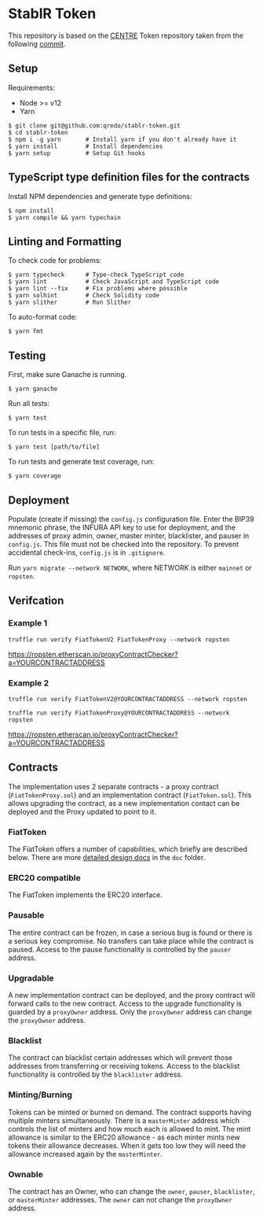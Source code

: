 # StablR Token

This repository is based on the [CENTRE](https://centre.io) Token repository taken from the following [commit](https://github.com/centrehq/centre-tokens/commit/0d3cab14ebd133a83fc834dbd48d0468bdf0b391).

## Setup

Requirements:

- Node >= v12
- Yarn

```
$ git clone git@github.com:qredo/stablr-token.git
$ cd stablr-token
$ npm i -g yarn       # Install yarn if you don't already have it
$ yarn install        # Install dependencies
$ yarn setup          # Setup Git hooks
```

## TypeScript type definition files for the contracts

Install NPM dependencies and generate type definitions:

```
$ npm install
$ yarn compile && yarn typechain
```

## Linting and Formatting

To check code for problems:

```
$ yarn typecheck      # Type-check TypeScript code
$ yarn lint           # Check JavaScript and TypeScript code
$ yarn lint --fix     # Fix problems where possible
$ yarn solhint        # Check Solidity code
$ yarn slither        # Run Slither
```

To auto-format code:

```
$ yarn fmt
```

## Testing

First, make sure Ganache is running.

```
$ yarn ganache
```

Run all tests:

```
$ yarn test
```

To run tests in a specific file, run:

```
$ yarn test [path/to/file]
```

To run tests and generate test coverage, run:

```
$ yarn coverage
```

## Deployment

Populate (create if missing) the `config.js` configuration file. Enter
the BIP39 mnemonic phrase, the INFURA API key to use for deployment, and the
addresses of proxy admin, owner, master minter, blacklister, and pauser in
`config.js`. This file must not be checked into the repository. To prevent
accidental check-ins, `config.js` is in `.gitignore`.

Run `yarn migrate --network NETWORK`, where NETWORK is either `mainnet` or
`ropsten`.

## Verifcation

### Example 1
```truffle run verify FiatTokenV2 FiatTokenProxy --network ropsten```

https://ropsten.etherscan.io/proxyContractChecker?a=YOURCONTRACTADDRESS

### Example 2
```truffle run verify FiatTokenV2@YOURCONTRACTADDRESS --network ropsten```

```truffle run verify FiatTokenProxy@YOURCONTRACTADDRESS --network ropsten```

https://ropsten.etherscan.io/proxyContractChecker?a=YOURCONTRACTADDRESS

## Contracts

The implementation uses 2 separate contracts - a proxy contract
(`FiatTokenProxy.sol`) and an implementation contract (`FiatToken.sol`). This
allows upgrading the contract, as a new implementation contact can be deployed
and the Proxy updated to point to it.

### FiatToken

The FiatToken offers a number of capabilities, which briefly are described
below. There are more [detailed design docs](./doc/tokendesign.md) in the `doc`
folder.

### ERC20 compatible

The FiatToken implements the ERC20 interface.

### Pausable

The entire contract can be frozen, in case a serious bug is found or there is a
serious key compromise. No transfers can take place while the contract is
paused. Access to the pause functionality is controlled by the `pauser` address.

### Upgradable

A new implementation contract can be deployed, and the proxy contract will
forward calls to the new contract. Access to the upgrade functionality is
guarded by a `proxyOwner` address. Only the `proxyOwner` address can change the
`proxyOwner` address.

### Blacklist

The contract can blacklist certain addresses which will prevent those addresses
from transferring or receiving tokens. Access to the blacklist functionality is
controlled by the `blacklister` address.

### Minting/Burning

Tokens can be minted or burned on demand. The contract supports having multiple
minters simultaneously. There is a `masterMinter` address which controls the
list of minters and how much each is allowed to mint. The mint allowance is
similar to the ERC20 allowance - as each minter mints new tokens their allowance
decreases. When it gets too low they will need the allowance increased again by
the `masterMinter`.

### Ownable

The contract has an Owner, who can change the `owner`, `pauser`, `blacklister`,
or `masterMinter` addresses. The `owner` can not change the `proxyOwner`
address.